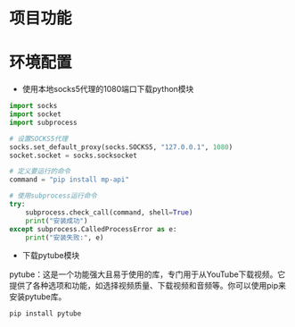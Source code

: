 # 项目功能




# 环境配置

- 使用本地socks5代理的1080端口下载python模块

```python
import socks
import socket
import subprocess

# 设置SOCKS5代理
socks.set_default_proxy(socks.SOCKS5, "127.0.0.1", 1080)
socket.socket = socks.socksocket

# 定义要运行的命令
command = "pip install mp-api"

# 使用subprocess运行命令
try:
    subprocess.check_call(command, shell=True)
    print("安装成功")
except subprocess.CalledProcessError as e:
    print("安装失败:", e)
```

- 下载pytube模块

pytube：这是一个功能强大且易于使用的库，专门用于从YouTube下载视频。它提供了各种选项和功能，如选择视频质量、下载视频和音频等。你可以使用pip来安装pytube库。
```
pip install pytube
```


